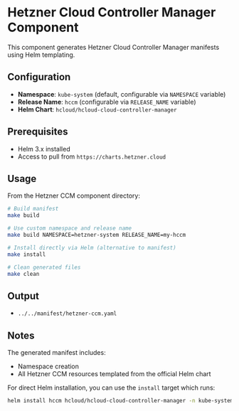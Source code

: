 # Hetzner Cloud Controller Manager Component

This component generates Hetzner Cloud Controller Manager manifests using Helm templating.

## Configuration

- **Namespace**: `kube-system` (default, configurable via `NAMESPACE` variable)
- **Release Name**: `hccm` (configurable via `RELEASE_NAME` variable)
- **Helm Chart**: `hcloud/hcloud-cloud-controller-manager`

## Prerequisites

- Helm 3.x installed
- Access to pull from `https://charts.hetzner.cloud`

## Usage

From the Hetzner CCM component directory:

```bash
# Build manifest
make build

# Use custom namespace and release name
make build NAMESPACE=hetzner-system RELEASE_NAME=my-hccm

# Install directly via Helm (alternative to manifest)
make install

# Clean generated files
make clean
```

## Output

- `../../manifest/hetzner-ccm.yaml`

## Notes

The generated manifest includes:

- Namespace creation
- All Hetzner CCM resources templated from the official Helm chart

For direct Helm installation, you can use the `install` target which runs:

```bash
helm install hccm hcloud/hcloud-cloud-controller-manager -n kube-system --create-namespace
```

